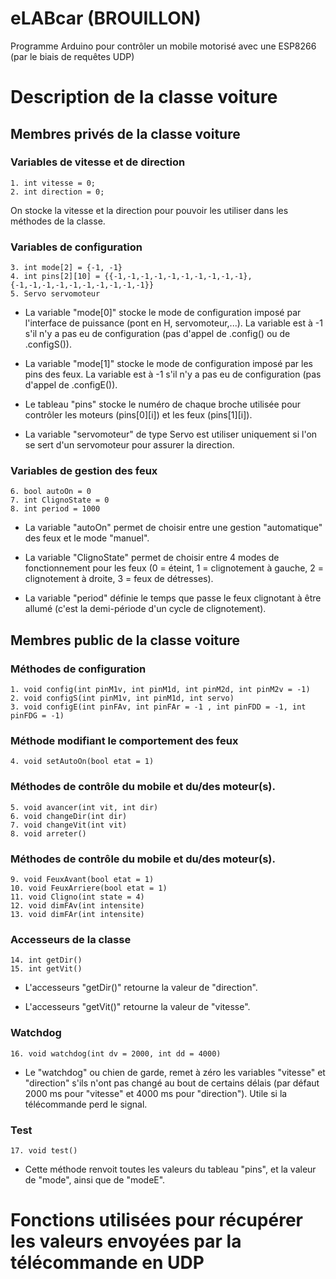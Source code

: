 # eLABcar (BROUILLON)
Programme Arduino pour contrôler un mobile motorisé avec une ESP8266 (par le biais de requêtes UDP)

# Description de la classe voiture
## Membres privés de la classe voiture
### Variables de vitesse et de direction
    1. int vitesse = 0;  
    2. int direction = 0;
    
On stocke la vitesse et la direction pour pouvoir les utiliser dans les méthodes de la classe.
    
### Variables de configuration
    3. int mode[2] = {-1, -1}
    4. int pins[2][10] = {{-1,-1,-1,-1,-1,-1,-1,-1,-1,-1}, {-1,-1,-1,-1,-1,-1,-1,-1,-1,-1}}  
    5. Servo servomoteur
    
- La variable "mode\[0]" stocke le mode de configuration imposé par l'interface de puissance (pont en H, servomoteur,...). La variable est à -1 s'il n'y a pas eu de configuration (pas d'appel de .config() ou de .configS()).

- La variable "mode\[1]" stocke le mode de configuration imposé par les pins des feux.  La variable est à -1 s'il n'y a pas eu de configuration (pas d'appel de .configE()).

- Le tableau "pins" stocke le numéro de chaque broche utilisée pour contrôler les moteurs (pins\[0]\[i]) et les feux (pins\[1]\[i]).

- La variable "servomoteur" de type Servo est utiliser uniquement si l'on se sert d'un servomoteur pour assurer la direction.
    
### Variables de gestion des feux
    6. bool autoOn = 0
    7. int ClignoState = 0
    8. int period = 1000
    
- La variable "autoOn" permet de choisir entre une gestion "automatique" des feux et le mode "manuel".

- La variable "ClignoState" permet de choisir entre 4 modes de fonctionnement pour les feux (0 = éteint, 1 = clignotement à gauche, 2 = clignotement à droite, 3 = feux de détresses).

- La variable "period" définie le temps que passe le feux clignotant à être allumé (c'est la demi-période d'un cycle de clignotement).
    
## Membres public de la classe voiture
### Méthodes de configuration
    1. void config(int pinM1v, int pinM1d, int pinM2d, int pinM2v = -1)
    2. void configS(int pinM1v, int pinM1d, int servo)
    3. void configE(int pinFAv, int pinFAr = -1 , int pinFDD = -1, int pinFDG = -1)

### Méthode modifiant le comportement des feux
    4. void setAutoOn(bool etat = 1)

### Méthodes de contrôle du mobile et du/des moteur(s).
    5. void avancer(int vit, int dir)
    6. void changeDir(int dir)
    7. void changeVit(int vit)
    8. void arreter()

### Méthodes de contrôle du mobile et du/des moteur(s).
    9. void FeuxAvant(bool etat = 1)
    10. void FeuxArriere(bool etat = 1)
    11. void Cligno(int state = 4)
    12. void dimFAv(int intensite)
    13. void dimFAr(int intensite)

### Accesseurs de la classe
    14. int getDir()
    15. int getVit()
    
- L'accesseurs "getDir()" retourne la valeur de "direction".

- L'accesseurs "getVit()" retourne la valeur de "vitesse".
 
### Watchdog
    16. void watchdog(int dv = 2000, int dd = 4000)

- Le "watchdog" ou chien de garde, remet à zéro les variables "vitesse" et "direction" s'ils n'ont pas changé au bout de certains délais (par défaut 2000 ms pour "vitesse" et 4000 ms pour "direction"). Utile si la télécommande perd le signal.

### Test
    17. void test()
    
- Cette méthode renvoit toutes les valeurs du tableau "pins", et la valeur de "mode", ainsi que de "modeE".

# Fonctions utilisées pour récupérer les valeurs envoyées par la télécommande en UDP
